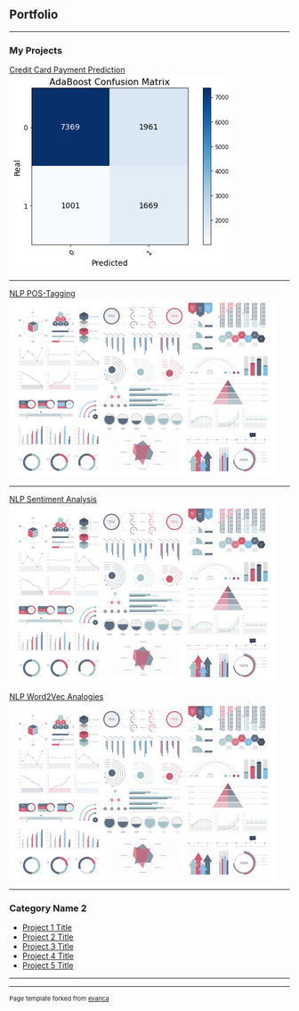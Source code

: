 ## Portfolio

---

### My Projects

[Credit Card Payment Prediction](/credit-card-classification)
<img src="images/credit-card-cm-ada.png"/>

---
[NLP POS-Tagging](/pos-tagging)
<img src="images/dummy_thumbnail.jpg?raw=true"/>

---
[NLP Sentiment Analysis](/sentiment-analysis)
<img src="images/dummy_thumbnail.jpg?raw=true"/>

[NLP Word2Vec Analogies](/analogies)
<img src="images/dummy_thumbnail.jpg?raw=true"/>

---

### Category Name 2

- [Project 1 Title](http://example.com/)
- [Project 2 Title](http://example.com/)
- [Project 3 Title](http://example.com/)
- [Project 4 Title](http://example.com/)
- [Project 5 Title](http://example.com/)

---




---
<p style="font-size:11px">Page template forked from <a href="https://github.com/evanca/quick-portfolio">evanca</a></p>
<!-- Remove above link if you don't want to attibute -->
